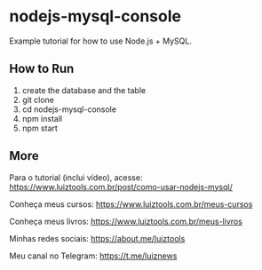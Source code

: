 # nodejs-mysql-console
Example tutorial for how to use Node.js + MySQL.

## How to Run

1. create the database and the table
2. git clone
3. cd nodejs-mysql-console
4. npm install
5. npm start

## More

Para o tutorial (inclui vídeo), acesse: https://www.luiztools.com.br/post/como-usar-nodejs-mysql/

Conheça meus cursos: https://www.luiztools.com.br/meus-cursos

Conheça meus livros: https://www.luiztools.com.br/meus-livros

Minhas redes sociais: https://about.me/luiztools

Meu canal no Telegram: https://t.me/luiznews